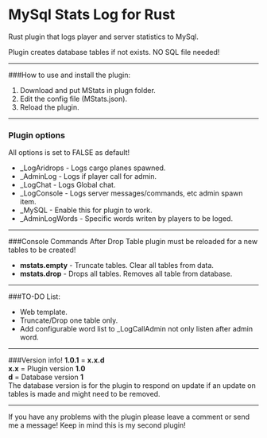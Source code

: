 # MySql Stats Log for Rust
Rust plugin that logs player and server statistics to MySql.

Plugin creates database tables if not exists. NO SQL file needed!

------
###How to use and install the plugin:
1. Download and put MStats in plugn folder.
2. Edit the config file (MStats.json).
3. Reload the plugin.

------
### Plugin options
All options is set to FALSE as default!<br>
* _LogAridrops  - Logs cargo planes spawned.
* _AdminLog - Logs if player call for admin.
* _LogChat      - Logs Global chat.
* _LogConsole   - Logs server messages/commands, etc admin spawn item.
* _MySQL        - Enable this for plugin to work.
* _AdminLogWords - Specific words writen by players to be loged.

------
###Console Commands
After Drop Table plugin must be reloaded for a new tables to be created!<br>
* **mstats.empty**  - Truncate tables. Clear all tables from data.
* **mstats.drop**   - Drops all tables. Removes all table from database.

------
###TO-DO List:
* Web template.
* Truncate/Drop one table only.
* Add configurable word list to _LogCallAdmin not only listen after admin word.

------
###Version info!
**1.0.1** = **x.x.d**<br>
**x.x** = Plugin version **1.0** <br>
**d** = Database version **1**<br>
The database version is for the plugin to respond on update if an update on tables is made and might need to be removed.

------
If you have any problems with the plugin please leave a comment or send me a message!
Keep in mind this is my second plugin!
